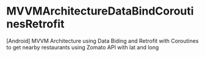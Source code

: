 # MVVMArchitectureDataBindCoroutinesRetrofit
[Android] MVVM Architecture using Data Biding and Retrofit with Coroutines to get nearby restaurants using Zomato API with lat and long
